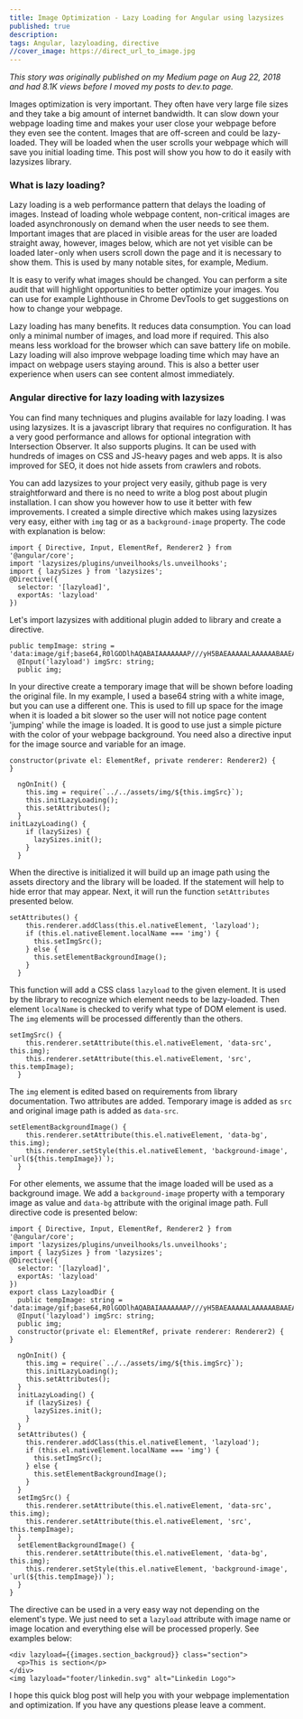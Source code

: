 ```yaml
---
title: Image Optimization - Lazy Loading for Angular using lazysizes
published: true
description: 
tags: Angular, lazyloading, directive
//cover_image: https://direct_url_to_image.jpg
---
```


*This story was originally published on my Medium page on Aug 22, 2018 and had 8.1K views before I moved my posts to dev.to page.*

Images optimization is very important. They often have very large file sizes and they take a big amount of internet bandwidth. It can slow down your webpage loading time and makes your user close your webpage before they even see the content. Images that are off-screen and could be lazy-loaded. They will be loaded when the user scrolls your webpage which will save you initial loading time. This post will show you how to do it easily with lazysizes library.

### What is lazy loading?

Lazy loading is a web performance pattern that delays the loading of images. Instead of loading whole webpage content, non-critical images are loaded asynchronously on demand when the user needs to see them. Important images that are placed in visible areas for the user are loaded straight away, however, images below, which are not yet visible can be loaded later - only when users scroll down the page and it is necessary to show them. This is used by many notable sites, for example, Medium.

It is easy to verify what images should be changed. You can perform a site audit that will highlight opportunities to better optimize your images. You can use for example Lighthouse in Chrome DevTools to get suggestions on how to change your webpage.

Lazy loading has many benefits. It reduces data consumption. You can load only a minimal number of images, and load more if required. This also means less workload for the browser which can save battery life on mobile. Lazy loading will also improve webpage loading time which may have an impact on webpage users staying around. This is also a better user experience when users can see content almost immediately.

### Angular directive for lazy loading with lazysizes

You can find many techniques and plugins available for lazy loading. I was using lazysizes. It is a javascript library that requires no configuration. It has a very good performance and allows for optional integration with Intersection Observer. It also supports plugins. It can be used with hundreds of images on CSS and JS-heavy pages and web apps. It is also improved for SEO, it does not hide assets from crawlers and robots.

You can add lazysizes to your project very easily, github page is very straightforward and there is no need to write a blog post about plugin installation. I can show you however how to use it better with few improvements. I created a simple directive which makes using lazysizes very easy, either with `img` tag or as a `background-image` property. The code with explanation is below:

```
import { Directive, Input, ElementRef, Renderer2 } from '@angular/core';
import 'lazysizes/plugins/unveilhooks/ls.unveilhooks';
import { lazySizes } from 'lazysizes';
@Directive({
  selector: '[lazyload]',
  exportAs: 'lazyload'
})
```
Let's import lazysizes with additional plugin added to library and create a directive.

```
public tempImage: string = 'data:image/gif;base64,R0lGODlhAQABAIAAAAAAAP///yH5BAEAAAAALAAAAAABAAEAAAIBRAA7';
  @Input('lazyload') imgSrc: string;
  public img;
```
In your directive create a temporary image that will be shown before loading the original file. In my example, I used a base64 string with a white image, but you can use a different one. This is used to fill up space for the image when it is loaded a bit slower so the user will not notice page content 'jumping' while the image is loaded. It is good to use just a simple picture with the color of your webpage background. You need also a directive input for the image source and variable for an image.

```
constructor(private el: ElementRef, private renderer: Renderer2) {          }
  
  ngOnInit() {
    this.img = require(`../../assets/img/${this.imgSrc}`);
    this.initLazyLoading();
    this.setAttributes();
  }
initLazyLoading() {
    if (lazySizes) {
      lazySizes.init();
    }
  }
```

When the directive is initialized it will build up an image path using the assets directory and the library will be loaded. If the statement will help to hide error that may appear. Next, it will run the function `setAttributes` presented below.

```
setAttributes() {
    this.renderer.addClass(this.el.nativeElement, 'lazyload');
    if (this.el.nativeElement.localName === 'img') {
      this.setImgSrc();
    } else {
      this.setElementBackgroundImage();
    }
  }
```
This function will add a CSS class `lazyload` to the given element. It is used by the library to recognize which element needs to be lazy-loaded. Then element `localName` is checked to verify what type of DOM element is used. The `img` elements will be processed differently than the others.

```
setImgSrc() {
    this.renderer.setAttribute(this.el.nativeElement, 'data-src', this.img);
    this.renderer.setAttribute(this.el.nativeElement, 'src', this.tempImage);
  }
```
The `img` element is edited based on requirements from library documentation. Two attributes are added. Temporary image is added as `src` and original image path is added as `data-src`.

```
setElementBackgroundImage() {
    this.renderer.setAttribute(this.el.nativeElement, 'data-bg', this.img);
    this.renderer.setStyle(this.el.nativeElement, 'background-image', `url(${this.tempImage})`);
  }
```

For other elements, we assume that the image loaded will be used as a background image. We add a `background-image` property with a temporary image as value and `data-bg` attribute with the original image path.
Full directive code is presented below:

```
import { Directive, Input, ElementRef, Renderer2 } from '@angular/core';
import 'lazysizes/plugins/unveilhooks/ls.unveilhooks';
import { lazySizes } from 'lazysizes';
@Directive({
  selector: '[lazyload]',
  exportAs: 'lazyload'
})
export class LazyloadDir {
  public tempImage: string = 'data:image/gif;base64,R0lGODlhAQABAIAAAAAAAP///yH5BAEAAAAALAAAAAABAAEAAAIBRAA7';
  @Input('lazyload') imgSrc: string;
  public img;
  constructor(private el: ElementRef, private renderer: Renderer2) {          }
  
  ngOnInit() {
    this.img = require(`../../assets/img/${this.imgSrc}`);
    this.initLazyLoading();
    this.setAttributes();
  }
  initLazyLoading() {
    if (lazySizes) {
      lazySizes.init();
    }
  }
  setAttributes() {
    this.renderer.addClass(this.el.nativeElement, 'lazyload');
    if (this.el.nativeElement.localName === 'img') {
      this.setImgSrc();
    } else {
      this.setElementBackgroundImage();
    }
  }
  setImgSrc() {
    this.renderer.setAttribute(this.el.nativeElement, 'data-src', this.img);
    this.renderer.setAttribute(this.el.nativeElement, 'src', this.tempImage);
  }
  setElementBackgroundImage() {
    this.renderer.setAttribute(this.el.nativeElement, 'data-bg', this.img);
    this.renderer.setStyle(this.el.nativeElement, 'background-image', `url(${this.tempImage})`);
  }
}
```

The directive can be used in a very easy way not depending on the element's type. We just need to set a `lazyload` attribute with image name or image location and everything else will be processed properly. See examples below:

```
<div lazyload={{images.section_backgroud}} class="section">
  <p>This is section</p>
</div>
<img lazyload="footer/linkedin.svg" alt="Linkedin Logo">
```

I hope this quick blog post will help you with your webpage implementation and optimization. If you have any questions please leave a comment.